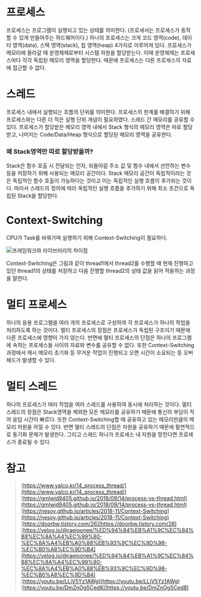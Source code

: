 # 프로세스

프로세스는 프로그램이 실행되고 있는 상태를 의미한다. (프로세서는 프로세스가 동작할 수 있게 만들어주는 하드웨어이다.) 하나의 프로세스는 크게 코드 영역(code), 데이터 영역(data), 스택 영역(stack), 힙 영역(heap) 4가지로 이루어져 있다. 프로세스가 메모리에 올라갈 때 운영체제로부터 시스템 자원을 할당받는다. 이때 운영체제는 프로세스마다 각각 독립된 메모리 영역을 할당한다. 때문에 프로세스는 다른 프로세스의 자료에 접근할 수 없다.  

# 스레드

프로세스 내에서 실행되는 흐름의 단위를 의미한다. 프로세스의 한계를 해결하기 위해 프로세스와는 다른 더 작은 실행 단위 개념이 필요하였다. 스레드 간 메모리를 공유할 수 있다. 프로세스가 할당받은 메모리 영역 내에서 Stack 형식의 메모리 영역은 따로 할당받고, 나머지는 Code/Data/Heap 형식으로 할당된 메모리 영역을 공유한다.  

### 왜 Stack영역만 따로 할당받을까?

Stack은 함수 호출 시 전달되는 인자, 되돌아갈 주소 값 및 함수 내에서 선언하는 변수 등을 저장하기 위해 사용되는 메모리 공간이다. Stack 메모리 공간이 독립적이라는 것은 독립적인 함수 호출이 가능하다는 것이고 이는 독립적인 실행 흐름이 추가되는 것이다. 따라서 스레드의 정의에 따라 독립적인 실행 흐름을 추가하기 위해 최소 조건으로 독립된 Stack을 할당한다.  

# Context-Switching

CPU가 Task를 바꿔가며 실행하기 위해 Context-Switching이 필요하다.  

![프레임워크와 라이브러리의 차이점](https://imgs.developpaper.com/imgs/1c95ea91441d2cd2bcbdca3f04529ede_articlex.png "프레임워크와 라이브러리의 차이점")  

Context-Switching은 그림과 같이 thread1에서 thread2를 수행할 때 현재 진행하고 있던 thread1의 상태를 저장하고 다음 진행할 thread2의 상태 값을 읽어 적용하는 과정을 말한다.


# 멀티 프로세스

하나의 응용 프로그램을 여러 개의 프로세스로 구성하여 각 프로세스가 하나의 작업을 처리하도록 하는 것이다. 멀티 프로세스의 장점은 프로세스가 독립된 구조이기 때문에 다른 프로세스에 영향이 가지 않는다. 반면에 멀티 프로세스의 단점은 하나의 프로그램에 속하는 프로세스들 사이의 자료와 변수를 공유할 수 없다. 또한 Context-Switching 과정에서 캐시 메모리 초기화 등 무거운 작업이 진행되고 오랜 시간이 소요되는 등 오버헤드가 발생할 수 있다.

# 멀티 스레드

하나의 프로세스가 여러 작업을 여러 스레드를 사용하여 동시에 처리하는 것이다. 멀티 스레드의 장점은 Stack영역을 제외한 모든 메모리를 공유하기 때문에 통신의 부담이 적어 응답 시간이 빠르다. 또한 Context-Switching할 때 공유하고 있는 메모리만큼의 메모리 자원을 아낄 수 있다. 반면 멀티 스레드의 단점은 자원을 공유하기 때문에 필연적으로 동기화 문제가 발생한다. 그리고 스레드 하나가 프로세스 내 자원을 망친다면 프로세스가 종료될 수 있다.

# 참고

> [https://www.yalco.kr/14_process_thread/](https://www.yalco.kr/14_process_thread/)  
> [https://gmlwjd9405.github.io/2018/09/14/process-vs-thread.html](https://gmlwjd9405.github.io/2018/09/14/process-vs-thread.html)  
> [https://nesoy.github.io/articles/2018-11/Context-Switching](https://nesoy.github.io/articles/2018-11/Context-Switching)   
> [https://doorbw.tistory.com/26](https://doorbw.tistory.com/26)   
> [https://velog.io/@raejoonee/%ED%94%84%EB%A1%9C%EC%84%B8%EC%8A%A4%EC%99%80-%EC%8A%A4%EB%A0%88%EB%93%9C%EC%9D%98-%EC%B0%A8%EC%9D%B4](https://velog.io/@raejoonee/%ED%94%84%EB%A1%9C%EC%84%B8%EC%8A%A4%EC%99%80-%EC%8A%A4%EB%A0%88%EB%93%9C%EC%9D%98-%EC%B0%A8%EC%9D%B4)  
> [https://youtu.be/LLiV5Yz1AWg](https://youtu.be/LLiV5Yz1AWg) [https://youtu.be/DmZnOg5Ced8](https://youtu.be/DmZnOg5Ced8)
